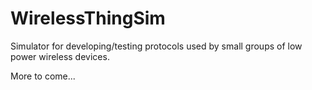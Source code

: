 # WirelessThingSim
Simulator for developing/testing protocols used by small groups of low power wireless devices.

More to come...

